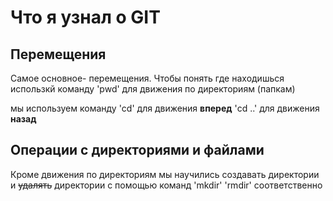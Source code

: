 # Что я узнал о GIT

## Перемещения


Самое основное- перемещения. Чтобы понять где находишься использкй команду 'pwd' для движения по директориям (папкам) 

мы используем команду 'cd' для движения **вперед** 'cd ..' для движения **назад**

## Операции с директориями и файлами


Кроме движения по директориям мы научились создавать директории и ~~удалять~~ директории с помощью команд 'mkdir' 'rmdir' соответственно